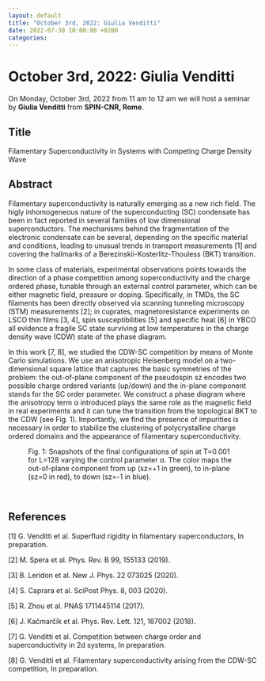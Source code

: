 ```yaml
---
layout: default
title: "October 3rd, 2022: Giulia Venditti"
date: 2022-07-30 10:00:00 +0200
categories:
---
```


# October 3rd, 2022: Giulia Venditti

On Monday, October 3rd, 2022 from 11 am to 12 am we will host a seminar by **Giulia Venditti** from **SPIN-CNR, Rome**. 

## Title

Filamentary Superconductivity in Systems with Competing Charge Density Wave

## Abstract 

Filamentary superconductivity is naturally emerging as a new rich field. The higly inhomogeneous nature of the superconducting (SC) condensate has been in fact reported in several families of low dimensional superconductors. The mechanisms behind the fragmentation of the electronic condensate can be several, depending on the specific material and conditions, leading to unusual trends in transport measurements [1] and covering the hallmarks of a Berezinskii-Kosterlitz-Thouless (BKT) transition.

In some class of materials, experimental observations points towards the direction of a phase competition among superconductivity and the charge ordered phase, tunable through an external control parameter, which can be either magnetic field, pressure or doping. Specifically, in TMDs, the SC filaments has been directly observed via scanning tunneling microscopy (STM) measurements [2]; in cuprates, magnetoresistance experiments on LSCO thin films [3, 4], spin susceptibilities [5] and specific heat [6] in YBCO all evidence a fragile SC state surviving at low temperatures in the charge density wave (CDW) state of the phase diagram.

In this work [7, 8], we studied the CDW-SC competition by means of Monte Carlo simulations. We use an anisotropic Heisenberg model on a two-dimensional square lattice that captures the basic symmetries of the problem: the out-of-plane component of the pseudospin sz encodes two possible charge ordered variants (up/down) and the in-plane component stands for the SC order parameter. We construct a phase diagram where the anisotropy term α introduced plays the same role as the magnetic field in real experiments and it can tune the transition from the topological BKT to the CDW (see Fig. 1). Importantly, we find the presence of impurities is necessary in order to stabilize the clustering of polycrystalline charge ordered domains and the appearance of filamentary superconductivity.


<figure>
  <img src="{{site.baseurl}}/assets/images/image_prova.jpg" alt="">
  <figcaption>Fig. 1: Snapshots of the final configurations of spin at T=0.001 for L=128 varying the control parameter α. The color maps the out-of-plane component from up (sz=+1 in green), to in-plane (sz=0 in red), to down (sz=-1 in blue).</figcaption>
</figure>

<br>

## References

[1] G. Venditti et al. Superfluid rigidity in filamentary superconductors, In preparation.

[2] M. Spera et al. Phys. Rev. B 99, 155133 (2019).

[3] B. Leridon et al. New J. Phys. 22 073025 (2020).

[4] S. Caprara et al. SciPost Phys. 8, 003 (2020).

[5] R. Zhou et al. PNAS 1711445114 (2017).

[6] J. Kačmarčík et al. Phys. Rev. Lett. 121, 167002 (2018).

[7] G. Venditti et al. Competition between charge order and superconductivity in 2d systems, In preparation.

[8] G. Venditti et al. Filamentary superconductivity arising from the CDW-SC competition, In preparation.
